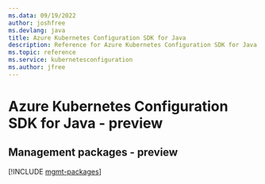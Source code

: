 ```yaml
---
ms.data: 09/19/2022
author: joshfree
ms.devlang: java
title: Azure Kubernetes Configuration SDK for Java
description: Reference for Azure Kubernetes Configuration SDK for Java
ms.topic: reference
ms.service: kubernetesconfiguration
ms.author: jfree
---
```

# Azure Kubernetes Configuration SDK for Java - preview

## Management packages - preview
[!INCLUDE [mgmt-packages](kubernetes-configuration-mgmt-index.md)]